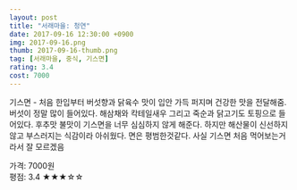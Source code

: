 ```yaml
---
layout: post
title: "서래마을: 청연"
date: 2017-09-16 12:30:00 +0900
img: 2017-09-16.png
thumb: 2017-09-16-thumb.png
tag: [서래마을, 중식, 기스면]
rating: 3.4
cost: 7000
---
```

기스면 - 처음 한입부터 버섯향과 닭육수 맛이 입안 가득 퍼지며 건강한 맛을 전달해줌. 버섯이 정말 많이 들어있다. 해삼채와 칵테일새우 그리고 죽순과 닭고기도 토핑으로 들어있다. 후추맛 불맛이 기스면을 너무 심심하지 않게 해준다. 하지만 해산물이 신선하지 않고 부스러지는 식감이라 아쉬웠다. 면은 평범한것같다. 사실 기스면 처음 먹어보는거라서 잘 모르겠음

가격: 7000원 <br>
평점: 3.4 &#9733;&#9733;&#9733;&#9734;&#9734;
